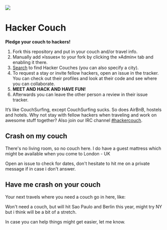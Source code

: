 ![](https://raw.github.com/jancborchardt/hackercouch/master/hackercouch.png)
# Hacker Couch

**Pledge your couch to hackers!**

1. Fork this repository and put in your couch and/or travel info.
2. Manually add »Issues« to your fork by clicking the »Admin« tab and enabling it there.
3. [Search](https://github.com/search?q=hackercouch+fork:true) to find Hacker Couches (you can also specify a city).
4. To request a stay or invite fellow hackers, open an issue in the tracker. You can check out their profiles and look at their code and see where you can collaborate.
5. **MEET AND HACK AND HAVE FUN!**
6. Afterwards you can leave the other person a review in their issue tracker.

It’s like CouchSurfing, except CouchSurfing sucks. So does AirBnB, hostels and hotels. Why not stay with fellow hackers when traveling and work on awesome stuff together? Also join our IRC channel [#hackercouch](http://webchat.freenode.net/?channels=#hackercouch).


## Crash on my couch
There's no living room, so no couch here. I do have a guest mattress which might be available when you come to London - UK

Open an issue to check for dates, don't hesitate to hit me on a private message if in case i don't answer.


## Have me crash on your couch
Your next travels where you need a couch go in here, like:

Won't need a couch, but will hit Sao Paulo and Berlin this year, might try NY but i think will be a bit of a stretch.

In case you can help things might get easier, let me know.  
